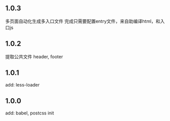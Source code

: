 ## 1.0.3
多页面自动化生成多入口文件
完成只需要配置entry文件，来自助编译html，和入口js

## 1.0.2
提取公共文件
header, footer

## 1.0.1
add: less-loader

## 1.0.0
add: babel, postcss
init